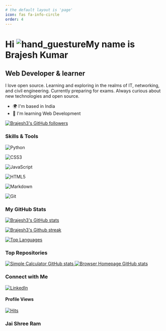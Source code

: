 ```yaml
---
# the default layout is 'page'
icon: fas fa-info-circle
order: 4
---
```


Hi ![hand_guesture](https://user-images.githubusercontent.com/18350557/176309783-0785949b-9127-417c-8b55-ab5a4333674e.gif)My name is Brajesh Kumar
===============================================================================================================================

Web Developer & learner
-----------------------

I love open source. Learning and exploring in the realms of IT, networking, and civil engineering. Currently preparing for exams. Always curious about new technologies and open source.

* 🌍  I'm based in India
* 🧠  I'm learning Web Development

<a href="https://www.github.com/Brajesh3" target="_blank" rel="noreferrer"><img src="https://img.shields.io/github/followers/Brajesh3?logo=github&style=for-the-badge&color=facc15&labelColor=000000" alt="Brajesh3's GitHub followers"/></a>

### Skills & Tools

![Python](https://img.shields.io/static/v1?style=for-the-badge&message=Python&color=3776AB&logo=Python&logoColor=FFFFFF&label=)

![CSS3](https://img.shields.io/static/v1?style=for-the-badge&message=CSS3&color=1572B6&logo=CSS3&logoColor=FFFFFF&label=)

![JavaScript](https://img.shields.io/badge/Javascript-F7DF1E?logo=javascript&logoColor=black&style=for-the-badge)

![HTML5](https://img.shields.io/static/v1?style=for-the-badge&message=HTML5&color=E34F26&logo=HTML5&logoColor=FFFFFF&label=)

![Markdown](https://img.shields.io/static/v1?style=for-the-badge&message=Markdown&color=FFFFFF&logo=Markdown&logoColor=000000&label=)

![Git](https://img.shields.io/static/v1?style=for-the-badge&message=Git&color=F05032&logo=Git&logoColor=FFFFFF&label=)

### My GitHub Stats

<a href="https://www.github.com/Brajesh3"><img src="https://github-readme-stats.vercel.app/api?username=Brajesh3&show_icons=true&hide=&count_private=true&title_color=a855f7&text_color=84cc16&icon_color=facc15&bg_color=000000&hide_border=true&show_icons=true" alt="Brajesh3's GitHub stats" /></a>

<a href="https://www.github.com/Brajesh3"><img src="https://github-readme-streak-stats.herokuapp.com/?user=Brajesh3&stroke=84cc16&background=000000&ring=a855f7&fire=a855f7&currStreakNum=84cc16&currStreakLabel=a855f7&sideNums=84cc16&sideLabels=84cc16&dates=84cc16&hide_border=true" alt="Brajesh3's Github streak" /></a>

<a href="https://github.com/Brajesh3" align="left"><img src="https://github-readme-stats.vercel.app/api/top-langs/?username=Brajesh3&langs_count=10&title_color=a855f7&text_color=84cc16&icon_color=facc15&bg_color=000000&hide_border=true&locale=en&custom_title=Top%20%Languages" alt="Top Languages" /></a>

### Top Repositories

<div class="image-container">
  <a href="https://github.com/Brajesh3/Simple_Calculator">
    <img src="https://github-readme-stats.vercel.app/api/pin/?username=Brajesh3&repo=Simple_Calculator&title_color=a855f7&text_color=84cc16&icon_color=facc15&bg_color=000000&hide_border=true&locale=en"
         alt="Simple Calculator GitHub stats"
    />
  </a>
  <a href="https://github.com/Brajesh3/Browser_homepage">
    <img src="https://github-readme-stats.vercel.app/api/pin/?username=Brajesh3&repo=Browser_homepage&title_color=a855f7&text_color=84cc16&icon_color=facc15&bg_color=000000&hide_border=true&locale=en"
         alt="Browser Homepage GitHub stats"
    />
  </a>
</div>

### Connect with Me

[![LinkedIn](https://img.shields.io/badge/LinkedIn-Connect-blue?style=for-the-badge&logo=linkedin)](https://www.linkedin.com/in/brajesh-kumar-056b75277?trk=contact-info)

#### Profile Views

[![Hits](https://hits.seeyoufarm.com/api/count/incr/badge.svg?url=https%3A%2F%2Fgithub.com%2Fbrajesh3%2Fbrajesh3&count_bg=%23B800FF&title_bg=%23000000&icon=&icon_color=%23E7E7E7&title=Views&edge_flat=false)](https://github.com/brajesh3)

### Jai Shree Ram